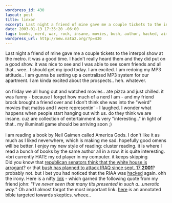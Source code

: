 ```yaml
--- 
wordpress_id: 430
layout: post
title: linxor
excerpt: Last night a friend of mine gave me a couple tickets to the interpol show at the metro. it was a good time. I hadn't really heard them and they did put on a good show. it was nice to see and I was able to see soem friends and all that.. wee.. I should get my ipod today. I am excited. I am redoing my MP3 attitude.. I am gunna be setting up a centralized MP3 system for our apartment. I am kinda ex...
date: 2003-01-13 17:35:20 -06:00
tags: books, nerd, war, rock, insane, movies, bush, author, hacked, aim, matiss, iraq, ipod
wordpress_url: http://new.nata2.org/?p=430
---
```

Last night a friend of mine gave me a couple tickets to the interpol show at the metro. it was a good time. I hadn't really heard them and they did put on a good show. it was nice to see and I was able to see soem friends and all that.. wee.. I should get my ipod today. I am excited. I am redoing my MP3 attitude.. I am gunna be setting up a centralized MP3 system for our apartment. I am kinda excited about the prospects.. heh. whatever. <br/><br/>on friday we all hung out and watched movies.. ate pizza and just chilled. it was funny - because I forget how much of a nerd I am - and my friend brock brought a friend over and I don't think she was into the "weird" movies that matiss and I were representin' - I laughed. I wonder what happens when people start hanging out with us. do they think we are insane. cuz are collection of entertainment is very "interesting.." in light of that.. my illuminati game should be arriving soon ;)<br/><br/>i am reading a book by Neil Gaimen called America Gods. I don't like it as much as I liked neverwhere, which is making me sad. hopefully good omens will be better. I enjoy my new style of reading: cluster reading. it is where I read a bunch of books by the same author all in a row. it is quite interesting. <br/><bri currently HATE my cd player in my computer. it keeps skipping<br/>Did you know that <a href="http://www.suntimes.com/output/novak/cst-edt-novak13.html">republican senators think that the white house is arrogant</a>? or that <a href="http://www.washingtonpost.com/ac2/wp-dyn/A43909-2003Jan11">bush has planned to attack IRAQ since sept. 17 <b>2001</b></a>? probably not. but I bet you had noticed that the RIAA was <a href="http://www.theregister.co.uk/content/55/28817.html">hacked</a> again. ohh the irony. Here is a nifty <a href="http://www.beautyreborn.com/pages/beforeandafter.htm">link</a> - which garned the following quote from my friend john: "<i>I've never seen that many tits presented in such a...unerotic way.</i>" Oh and I almost forgot the most important link. <a href="http://www.skepticsannotatedbible.com/">here</a> is an annotated bible targeted towards skeptics. wheee.. 
